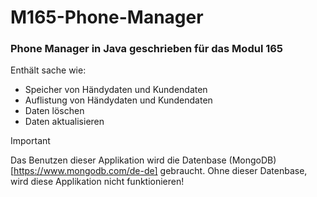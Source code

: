 # M165-Phone-Manager
### Phone Manager in Java geschrieben für das Modul 165
Enthält sache wie:
- Speicher von Händydaten und Kundendaten
- Auflistung von Händydaten und Kundendaten
- Daten löschen
- Daten aktualisieren
> [!IMPORTANT]
> Das Benutzen dieser Applikation wird die Datenbase (MongoDB)[https://www.mongodb.com/de-de] gebraucht.
> Ohne dieser Datenbase, wird diese Applikation nicht funktionieren!
